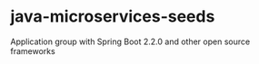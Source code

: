 # java-microservices-seeds
Application group with Spring Boot 2.2.0 and other open source frameworks

